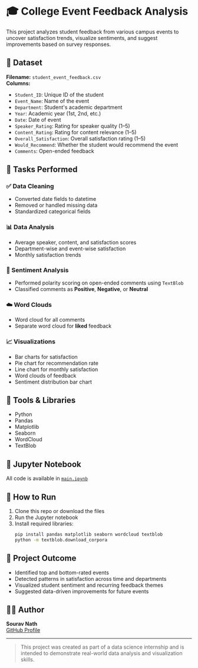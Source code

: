 # 🎓 College Event Feedback Analysis

This project analyzes student feedback from various campus events to uncover satisfaction trends, visualize sentiments, and suggest improvements based on survey responses.

## 📂 Dataset

**Filename:** `student_event_feedback.csv`  
**Columns:**
- `Student_ID`: Unique ID of the student
- `Event_Name`: Name of the event
- `Department`: Student's academic department
- `Year`: Academic year (1st, 2nd, etc.)
- `Date`: Date of event
- `Speaker_Rating`: Rating for speaker quality (1–5)
- `Content_Rating`: Rating for content relevance (1–5)
- `Overall_Satisfaction`: Overall satisfaction rating (1–5)
- `Would_Recommend`: Whether the student would recommend the event
- `Comments`: Open-ended feedback

## 🧪 Tasks Performed

### ✅ Data Cleaning
- Converted date fields to datetime
- Removed or handled missing data
- Standardized categorical fields

### 📊 Data Analysis
- Average speaker, content, and satisfaction scores
- Department-wise and event-wise satisfaction
- Monthly satisfaction trends

### 💬 Sentiment Analysis
- Performed polarity scoring on open-ended comments using `TextBlob`
- Classified comments as **Positive**, **Negative**, or **Neutral**

### ☁️ Word Clouds
- Word cloud for all comments
- Separate word cloud for **liked** feedback

### 📈 Visualizations
- Bar charts for satisfaction
- Pie chart for recommendation rate
- Line chart for monthly satisfaction
- Word clouds of feedback
- Sentiment distribution bar chart

## 🧰 Tools & Libraries
- Python
- Pandas
- Matplotlib
- Seaborn
- WordCloud
- TextBlob

## 📓 Jupyter Notebook
All code is available in [`main.ipynb`](College_event_feedback/main.ipynb)

## 🚀 How to Run
1. Clone this repo or download the files
2. Run the Jupyter notebook
3. Install required libraries:
    ```bash
    pip install pandas matplotlib seaborn wordcloud textblob
    python -m textblob.download_corpora
    ```

## 📌 Project Outcome
- Identified top and bottom-rated events
- Detected patterns in satisfaction across time and departments
- Visualized student sentiment and recurring feedback themes
- Suggested data-driven improvements for future events

## 🧑‍💻 Author
**Sourav Nath**  
[GitHub Profile](https://github.com/Ravaftersou) 

---

> This project was created as part of a data science internship and is intended to demonstrate real-world data analysis and visualization skills.
